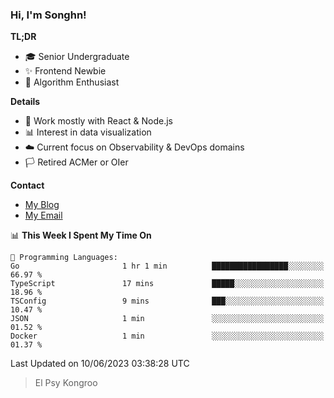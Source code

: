 ### Hi, I'm Songhn!

**TL;DR**

- 🎓 Senior Undergraduate
- ✨ Frontend Newbie
- 🎈 Algorithm Enthusiast

**Details**

- 🎯 Work mostly with React & Node.js
- 📊 Interest in data visualization
- ☁️ Current focus on Observability & DevOps domains
- 🏳️ Retired ACMer or OIer

**Contact**
- [My Blog](https://blog.songhn.com)
- [My Email](mailto:songhn233@gmail.com)

<!--START_SECTION:waka-->
📊 **This Week I Spent My Time On** 

```text
💬 Programming Languages: 
Go                       1 hr 1 min          █████████████████░░░░░░░░   66.97 % 
TypeScript               17 mins             █████░░░░░░░░░░░░░░░░░░░░   18.96 % 
TSConfig                 9 mins              ███░░░░░░░░░░░░░░░░░░░░░░   10.47 % 
JSON                     1 min               ░░░░░░░░░░░░░░░░░░░░░░░░░   01.52 % 
Docker                   1 min               ░░░░░░░░░░░░░░░░░░░░░░░░░   01.37 % 
```


 Last Updated on 10/06/2023 03:38:28 UTC
<!--END_SECTION:waka-->

> El Psy Kongroo
